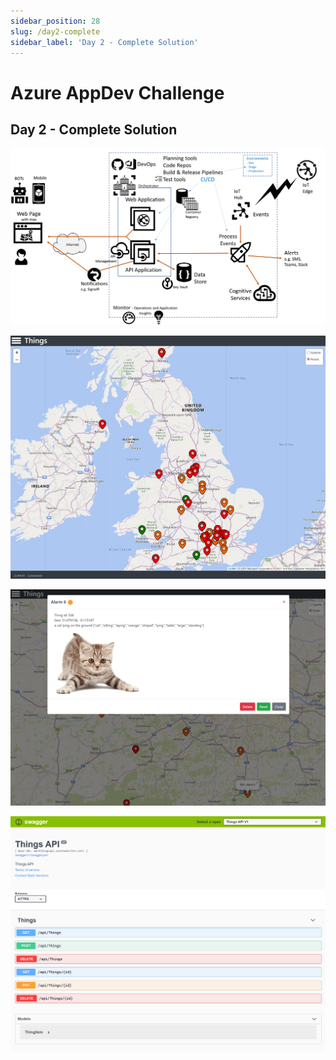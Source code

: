 ```yaml
---
sidebar_position: 28
slug: /day2-complete
sidebar_label: 'Day 2 - Complete Solution'
---
```

# Azure AppDev Challenge

## Day 2 - Complete Solution

![alttext](../images/slide28.png)

![alttext](../images/completed1.png)

![alttext](../images/completed2.png)

![alttext](../images/completed3.png)
